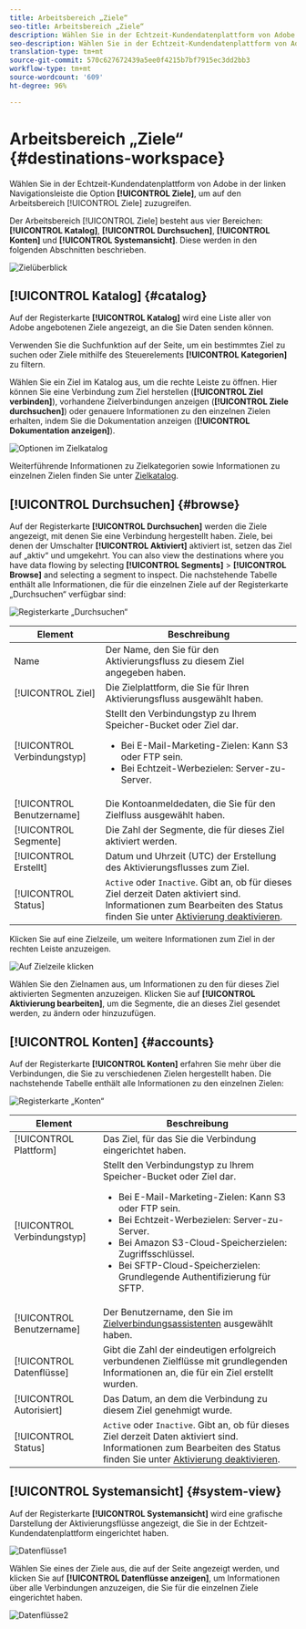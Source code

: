 ```yaml
---
title: Arbeitsbereich „Ziele“
seo-title: Arbeitsbereich „Ziele“
description: Wählen Sie in der Echtzeit-Kundendatenplattform von Adobe in der linken Navigationsleiste die Option „Ziele“, um auf den Arbeitsbereich „Ziele“ zuzugreifen.
seo-description: Wählen Sie in der Echtzeit-Kundendatenplattform von Adobe in der linken Navigationsleiste die Option „Ziele“, um auf den Arbeitsbereich „Ziele“ zuzugreifen.
translation-type: tm+mt
source-git-commit: 570c627672439a5ee0f4215b7bf7915ec3dd2bb3
workflow-type: tm+mt
source-wordcount: '609'
ht-degree: 96%

---
```



# Arbeitsbereich „Ziele“ {#destinations-workspace}

Wählen Sie in der Echtzeit-Kundendatenplattform von Adobe in der linken Navigationsleiste die Option **[!UICONTROL Ziele]**, um auf den Arbeitsbereich [!UICONTROL Ziele] zuzugreifen.

Der Arbeitsbereich [!UICONTROL Ziele] besteht aus vier Bereichen: **[!UICONTROL Katalog]**, **[!UICONTROL Durchsuchen]**, **[!UICONTROL Konten]** und **[!UICONTROL Systemansicht]**. Diese werden in den folgenden Abschnitten beschrieben.

![Zielüberblick](/help/rtcdp/destinations/assets/destinations-overview.png)

## [!UICONTROL Katalog] {#catalog}

Auf der Registerkarte **[!UICONTROL Katalog]** wird eine Liste aller von Adobe angebotenen Ziele angezeigt, an die Sie Daten senden können.

Verwenden Sie die Suchfunktion auf der Seite, um ein bestimmtes Ziel zu suchen oder Ziele mithilfe des Steuerelements **[!UICONTROL Kategorien]** zu filtern.

Wählen Sie ein Ziel im Katalog aus, um die rechte Leiste zu öffnen. Hier können Sie eine Verbindung zum Ziel herstellen (**[!UICONTROL Ziel verbinden]**), vorhandene Zielverbindungen anzeigen (**[!UICONTROL Ziele durchsuchen]**) oder genauere Informationen zu den einzelnen Zielen erhalten, indem Sie die Dokumentation anzeigen (**[!UICONTROL Dokumentation anzeigen]**).

![Optionen im Zielkatalog](/help/rtcdp/destinations/assets/destination-ui-catalog-options.png)

Weiterführende Informationen zu Zielkategorien sowie Informationen zu einzelnen Zielen finden Sie unter [Zielkatalog](/help/rtcdp/destinations/destinations-catalog.md).

## [!UICONTROL Durchsuchen] {#browse}

Auf der Registerkarte **[!UICONTROL Durchsuchen]** werden die Ziele angezeigt, mit denen Sie eine Verbindung hergestellt haben. Ziele, bei denen der Umschalter **[!UICONTROL Aktiviert]** aktiviert ist, setzen das Ziel auf „aktiv“ und umgekehrt. You can also view the destinations where you have data flowing by selecting **[!UICONTROL Segments]** > **[!UICONTROL Browse]** and selecting a segment to inspect. Die nachstehende Tabelle enthält alle Informationen, die für die einzelnen Ziele auf der Registerkarte „Durchsuchen“ verfügbar sind:

![Registerkarte „Durchsuchen“](/help/rtcdp/destinations/assets/browse-tab.png)

| Element | Beschreibung |
---------|----------
| Name | Der Name, den Sie für den Aktivierungsfluss zu diesem Ziel angegeben haben. |
| [!UICONTROL Ziel] | Die Zielplattform, die Sie für Ihren Aktivierungsfluss ausgewählt haben. |
| [!UICONTROL Verbindungstyp] | Stellt den Verbindungstyp zu Ihrem Speicher-Bucket oder Ziel dar. <ul><li>Bei E-Mail-Marketing-Zielen: Kann S3 oder FTP sein.</li><li>Bei Echtzeit-Werbezielen: Server-zu-Server.</li></ul> |
| [!UICONTROL Benutzername] | Die Kontoanmeldedaten, die Sie für den Zielfluss ausgewählt haben. |
| [!UICONTROL Segmente] | Die Zahl der Segmente, die für dieses Ziel aktiviert werden. |
| [!UICONTROL Erstellt] | Datum und Uhrzeit (UTC) der Erstellung des Aktivierungsflusses zum Ziel. |
| [!UICONTROL Status] | `Active` oder `Inactive`. Gibt an, ob für dieses Ziel derzeit Daten aktiviert sind. Informationen zum Bearbeiten des Status finden Sie unter [Aktivierung deaktivieren](/help/rtcdp/destinations/activate-destinations.md#disable-activation). |

Klicken Sie auf eine Zielzeile, um weitere Informationen zum Ziel in der rechten Leiste anzuzeigen.

![Auf Zielzeile klicken](/help/rtcdp/destinations/assets/click-destination-row.png)

Wählen Sie den Zielnamen aus, um Informationen zu den für dieses Ziel aktivierten Segmenten anzuzeigen. Klicken Sie auf **[!UICONTROL Aktivierung bearbeiten]**, um die Segmente, die an dieses Ziel gesendet werden, zu ändern oder hinzuzufügen.

## [!UICONTROL Konten] {#accounts}

Auf der Registerkarte **[!UICONTROL Konten]** erfahren Sie mehr über die Verbindungen, die Sie zu verschiedenen Zielen hergestellt haben. Die nachstehende Tabelle enthält alle Informationen zu den einzelnen Zielen:

![Registerkarte „Konten“](/help/rtcdp/destinations/assets/accounts-tab.png)

| Element | Beschreibung |
---------|----------
| [!UICONTROL Plattform] | Das Ziel, für das Sie die Verbindung eingerichtet haben. |
| [!UICONTROL Verbindungstyp] | Stellt den Verbindungstyp zu Ihrem Speicher-Bucket oder Ziel dar. <ul><li>Bei E-Mail-Marketing-Zielen: Kann S3 oder FTP sein.</li><li>Bei Echtzeit-Werbezielen: Server-zu-Server.</li><li>Bei Amazon S3-Cloud-Speicherzielen: Zugriffsschlüssel. </li><li>Bei SFTP-Cloud-Speicherzielen: Grundlegende Authentifizierung für SFTP.</li></ul> |
| [!UICONTROL Benutzername] | Der Benutzername, den Sie im [Zielverbindungsassistenten](/help/rtcdp/destinations/email-marketing-destinations.md#connect-destination) ausgewählt haben. |
| [!UICONTROL Datenflüsse] | Gibt die Zahl der eindeutigen erfolgreich verbundenen Zielflüsse mit grundlegenden Informationen an, die für ein Ziel erstellt wurden. |
| [!UICONTROL Autorisiert] | Das Datum, an dem die Verbindung zu diesem Ziel genehmigt wurde. |
| [!UICONTROL Status] | `Active` oder `Inactive`. Gibt an, ob für dieses Ziel derzeit Daten aktiviert sind. Informationen zum Bearbeiten des Status finden Sie unter [Aktivierung deaktivieren](/help/rtcdp/destinations/activate-destinations.md#disable-activation). |

## [!UICONTROL Systemansicht] {#system-view}

Auf der Registerkarte **[!UICONTROL Systemansicht]** wird eine grafische Darstellung der Aktivierungsflüsse angezeigt, die Sie in der Echtzeit-Kundendatenplattform eingerichtet haben.

![Datenflüsse1](/help/rtcdp/destinations/assets/data-flows1.png)

Wählen Sie eines der Ziele aus, die auf der Seite angezeigt werden, und klicken Sie auf **[!UICONTROL Datenflüsse anzeigen]**, um Informationen über alle Verbindungen anzuzeigen, die Sie für die einzelnen Ziele eingerichtet haben.

![Datenflüsse2](/help/rtcdp/destinations/assets/data-flows2.png)